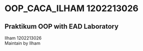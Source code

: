 # OOP_CACA_ILHAM 1202213026
## Praktikum OOP with EAD Laboratory
Ilham 1202213026 </br>
Maintain by Ilham 
